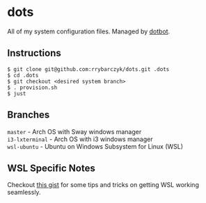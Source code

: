 # dots
All of my system configuration files. Managed by [dotbot](https://github.com/anishathalye/dotbot).

## Instructions
```
$ git clone git@github.com:rrybarczyk/dots.git .dots
$ cd .dots
$ git checkout <desired system branch>
$ . provision.sh
$ just
```

## Branches
`master`        - Arch OS with Sway windows manager  
`i3-lxterminal` - Arch OS with i3 windows manager  
`wsl-ubuntu`    - Ubuntu on Windows Subsystem for Linux (WSL)  

## WSL Specific Notes
Checkout [this gist](https://gist.github.com/rrybarczyk/21cdd74b040ff5fb0fe79f3f8e049652) for some tips and tricks on getting WSL working seamlessly.
